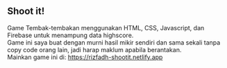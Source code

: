 ## Shoot it!
Game Tembak-tembakan menggunakan HTML, CSS, Javascript, dan Firebase untuk menampung data highscore.  
Game ini saya buat dengan murni hasil mikir sendiri dan sama sekali tanpa copy code orang lain, jadi harap maklum apabila berantakan.  
Mainkan game ini di: https://rizfadh-shootit.netlify.app
